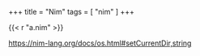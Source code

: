 +++
title = "Nim"
tags = [ "nim" ]
+++

{{< r "a.nim" >}}

<https://nim-lang.org/docs/os.html#setCurrentDir,string>
